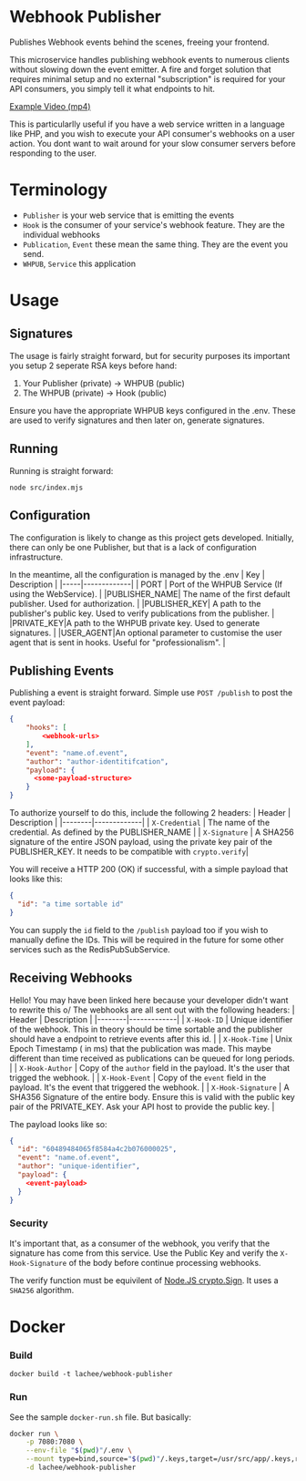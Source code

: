 # Webhook Publisher
Publishes Webhook events behind the scenes, freeing your frontend.

This microservice handles publishing webhook events to numerous clients without slowing down the event emitter. A fire and forget solution that requires minimal setup and no external "subscription" is required for your API consumers, you simply tell it what endpoints to hit.

[Example Video (mp4)](https://i.lu.je/2021/IOxRsiMx01.mp4)

This is particularlly useful if you have a web service written in a language like PHP, and you wish to execute your API consumer's webhooks on a user action. You dont want to wait around for your slow consumer servers before responding to the user. 

# Terminology

* `Publisher` is your web service that is emitting the events
* `Hook` is the consumer of your service's webhook feature. They are the individual webhooks
* `Publication`, `Event` these mean the same thing. They are the event you send.
* `WHPUB`, `Service` this application

# Usage

## Signatures
The usage is fairly straight forward, but for security purposes its important you setup 2 seperate RSA keys before hand:

1. Your Publisher (private) -> WHPUB (public) 
2. The WHPUB (private) -> Hook (public)

Ensure you have the appropriate WHPUB keys configured in the .env. These are used to verify signatures and then later on, generate signatures.

## Running

Running is straight forward:

`node src/index.mjs`

## Configuration

The configuration is likely to change as this project gets developed. Initially, there can only be one Publisher, but that is a lack of configuration infrastructure.

In the meantime, all the configuration is managed by the .env
| Key | Description |
|-----|-------------|
| PORT | Port of the WHPUB Service (If using the WebService). | 
|PUBLISHER_NAME| The name of the first default publisher. Used for authorization. |
|PUBLISHER_KEY| A path to the publisher's public key. Used to verify publications from the publisher. |
|PRIVATE_KEY|A path to the WHPUB private key. Used to generate signatures. |
|USER_AGENT|An optional parameter to customise the user agent that is sent in hooks. Useful for "professionalism". |

## Publishing Events

Publishing a event is straight forward. Simple use `POST /publish` to post the event payload:
```json
{
    "hooks": [
        <webhook-urls>
    ],
    "event": "name.of.event",
    "author": "author-identitifcation",
    "payload": {
      <some-payload-structure>
    }
}
```

To authorize yourself to do this, include the following 2 headers:
| Header | Description |
|--------|-------------|
| `X-Credential` | The name of the credential. As defined by the PUBLISHER_NAME |
| `X-Signature` | A SHA256 signature of the entire JSON payload, using the private key pair of the PUBLISHER_KEY. It needs to be compatible with `crypto.verify`|

You will receive a HTTP 200 (OK) if successful, with a simple payload that looks like this:
```json
{
  "id": "a time sortable id"
}
```

You can supply the `id` field to the `/publish` payload too if you wish to manually define the IDs. This will be required in the future for some other services such as the RedisPubSubService.

## Receiving Webhooks

Hello! You may have been linked here because your developer didn't want to rewrite this o/
The webhooks are all sent out with the following headers:
| Header | Description |
|--------|-------------|
| `X-Hook-ID` | Unique identifier of the webhook. This in theory should be time sortable and the publisher should have a endpoint to retrieve events after this id. |
| `X-Hook-Time` | Unix Epoch Timestamp ( in ms) that the publication was made. This maybe different than time received as publications can be queued for long periods. |
| `X-Hook-Author` | Copy of the `author` field in the payload. It's the user that trigged the webhook. |
| `X-Hook-Event` | Copy of the `event` field in the payload. It's the event that triggered the webhook. |
| `X-Hook-Signature` | A SHA356 Signature of the entire body. Ensure this is valid with the public key pair of the PRIVATE_KEY. Ask your API host to provide the public key. |

The payload looks like so:
```json
{
  "id": "60489484065f8584a4c2b076000025",
  "event": "name.of.event",
  "author": "unique-identifier",
  "payload": {
    <event-payload>
  }
}
```

### Security
It's important that, as a consumer of the webhook, you verify that the signature has come from this service. Use the Public Key and verify the `X-Hook-Signature` of the body before continue processing webhooks.

The verify function must be equivilent of [Node.JS crypto.Sign](https://nodejs.org/api/crypto.html#crypto_class_sign). It uses a `SHA256` algorithm. 

# Docker

### Build
`docker build -t lachee/webhook-publisher`

### Run
See the sample `docker-run.sh` file. But basically:
```sh
docker run \
    -p 7080:7080 \
    --env-file "$(pwd)"/.env \
    --mount type=bind,source="$(pwd)"/.keys,target=/usr/src/app/.keys,readonly \
    -d lachee/webhook-publisher
```